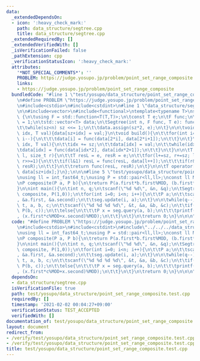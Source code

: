 ```yaml
---
data:
  _extendedDependsOn:
  - icon: ':heavy_check_mark:'
    path: data_structure/segtree.cpp
    title: data_structure/segtree.cpp
  _extendedRequiredBy: []
  _extendedVerifiedWith: []
  _isVerificationFailed: false
  _pathExtension: cpp
  _verificationStatusIcon: ':heavy_check_mark:'
  attributes:
    '*NOT_SPECIAL_COMMENTS*': ''
    PROBLEM: https://judge.yosupo.jp/problem/point_set_range_composite
    links:
    - https://judge.yosupo.jp/problem/point_set_range_composite
  bundledCode: "#line 1 \"test/yosupo/data_structure/point_set_range_composite.test.cpp\"\
    \n#define PROBLEM \"https://judge.yosupo.jp/problem/point_set_range_composite\"\
    \n#include<cstdio>\n#include<cstdint>\n#line 1 \"data_structure/segtree.cpp\"\n\
    \n\n#include<vector>\n#include<functional>\ntemplate<typename T>\nstruct Segtree\
    \ {\n\tusing F = std::function<T(T,T)>;\n\tconst T e;\n\tF func;\n\tsize_t sz\
    \ = 1;\n\tstd::vector<T> data;\n\tSegtree(int n, F func, T e): func(func), e(e){\n\
    \t\twhile(sz<n) sz <<= 1;\n\t\tdata.assign(sz*2, e);\n\t}\n\n\tvoid set(size_t\
    \ idx, T val){data[sz+idx] = val;}\n\tvoid build(){\n\t\tfor(int i=sz-1; i>0;\
    \ i--){\n\t\t\tdata[i] = func(data[2*i], data[2*i+1]);\n\t\t}\n\t}\n\n\tvoid update(size_t\
    \ idx, T val){\n\t\tidx += sz;\n\t\tdata[idx] = val;\n\t\twhile(idx>>=1){\n\t\t\
    \tdata[idx] = func(data[idx*2], data[idx*2+1]);\n\t\t}\n\t}\n\n\tT query(size_t\
    \ l, size_t r){\n\t\tT resL = e, resR = e;\n\t\tfor(l+=sz, r+=sz; l<r; l>>=1,\
    \ r>>=1){\n\t\t\tif(l&1) resL = func(resL, data[l++]);\n\t\t\tif(r&1) resR = func(data[--r],\
    \ resR);\n\t\t}\n\t\treturn func(resL, resR);\n\t}\n\n\tT operator[](size_t idx){return\
    \ data[sz+idx];}\n};\n\n\n#line 5 \"test/yosupo/data_structure/point_set_range_composite.test.cpp\"\
    \nusing ll = int_fast64_t;\nusing P = std::pair<ll,ll>;\nconst ll MOD = 998244353;\n\
    \nP composite(P a, P b){\n\treturn P(a.first*b.first%MOD, (b.first*a.second%MOD+b.second)%MOD);\n\
    }\n\nint main(){\n\tint n, q;\n\tscanf(\"%d %d\", &n, &q);\n\tSegtree<P> seg(n,\
    \ composite, P(1,0));\n\tfor(int i=0; i<n; i++){\n\t\tP a;\n\t\tscanf(\"%ld %ld\"\
    , &a.first, &a.second);\n\t\tseg.update(i, a);\n\t}\n\n\twhile(q--){\n\t\tint\
    \ t, a, b, c;\n\t\tscanf(\"%d %d %d %d\", &t, &a, &b, &c);\n\t\tif(t==0) seg.update(a,\
    \ P(b, c));\n\t\telse{\n\t\t\tP x = seg.query(a, b);\n\t\t\tprintf(\"%ld\\n\"\
    , (x.first*c%MOD+x.second)%MOD);\n\t\t}\n\t}\n\treturn 0;\n}\n\n\n"
  code: "#define PROBLEM \"https://judge.yosupo.jp/problem/point_set_range_composite\"\
    \n#include<cstdio>\n#include<cstdint>\n#include\"../../../data_structure/segtree.cpp\"\
    \nusing ll = int_fast64_t;\nusing P = std::pair<ll,ll>;\nconst ll MOD = 998244353;\n\
    \nP composite(P a, P b){\n\treturn P(a.first*b.first%MOD, (b.first*a.second%MOD+b.second)%MOD);\n\
    }\n\nint main(){\n\tint n, q;\n\tscanf(\"%d %d\", &n, &q);\n\tSegtree<P> seg(n,\
    \ composite, P(1,0));\n\tfor(int i=0; i<n; i++){\n\t\tP a;\n\t\tscanf(\"%ld %ld\"\
    , &a.first, &a.second);\n\t\tseg.update(i, a);\n\t}\n\n\twhile(q--){\n\t\tint\
    \ t, a, b, c;\n\t\tscanf(\"%d %d %d %d\", &t, &a, &b, &c);\n\t\tif(t==0) seg.update(a,\
    \ P(b, c));\n\t\telse{\n\t\t\tP x = seg.query(a, b);\n\t\t\tprintf(\"%ld\\n\"\
    , (x.first*c%MOD+x.second)%MOD);\n\t\t}\n\t}\n\treturn 0;\n}\n\n\n"
  dependsOn:
  - data_structure/segtree.cpp
  isVerificationFile: true
  path: test/yosupo/data_structure/point_set_range_composite.test.cpp
  requiredBy: []
  timestamp: '2021-02-02 00:04:27+09:00'
  verificationStatus: TEST_ACCEPTED
  verifiedWith: []
documentation_of: test/yosupo/data_structure/point_set_range_composite.test.cpp
layout: document
redirect_from:
- /verify/test/yosupo/data_structure/point_set_range_composite.test.cpp
- /verify/test/yosupo/data_structure/point_set_range_composite.test.cpp.html
title: test/yosupo/data_structure/point_set_range_composite.test.cpp
---
```

